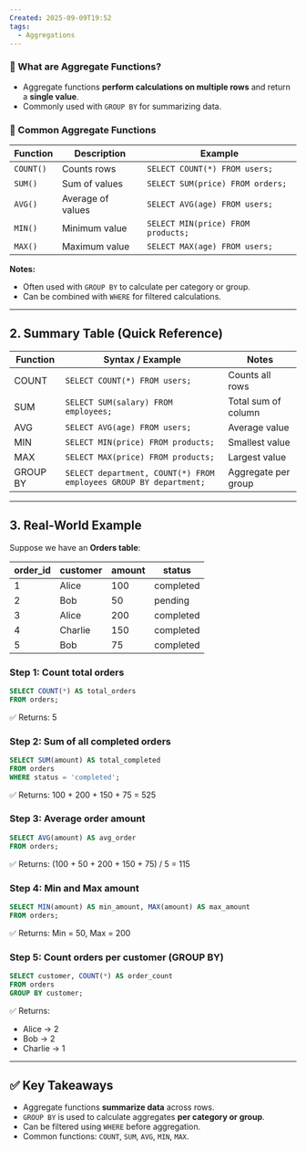 ```yaml
---
Created: 2025-09-09T19:52
tags:
  - Aggregations
---
```

### 🔹 What are Aggregate Functions?

- Aggregate functions **perform calculations on multiple rows** and return a **single value**.
- Commonly used with `GROUP BY` for summarizing data.

### 🔹 Common Aggregate Functions

|Function|Description|Example|
|---|---|---|
|`COUNT()`|Counts rows|`SELECT COUNT(*) FROM users;`|
|`SUM()`|Sum of values|`SELECT SUM(price) FROM orders;`|
|`AVG()`|Average of values|`SELECT AVG(age) FROM users;`|
|`MIN()`|Minimum value|`SELECT MIN(price) FROM products;`|
|`MAX()`|Maximum value|`SELECT MAX(age) FROM users;`|

**Notes:**

- Often used with `GROUP BY` to calculate per category or group.
- Can be combined with `WHERE` for filtered calculations.

---

## 2. Summary Table (Quick Reference)

|Function|Syntax / Example|Notes|
|---|---|---|
|COUNT|`SELECT COUNT(*) FROM users;`|Counts all rows|
|SUM|`SELECT SUM(salary) FROM employees;`|Total sum of column|
|AVG|`SELECT AVG(age) FROM users;`|Average value|
|MIN|`SELECT MIN(price) FROM products;`|Smallest value|
|MAX|`SELECT MAX(price) FROM products;`|Largest value|
|GROUP BY|`SELECT department, COUNT(*) FROM employees GROUP BY department;`|Aggregate per group|

---

## 3. Real-World Example

Suppose we have an **Orders table**:

|order_id|customer|amount|status|
|---|---|---|---|
|1|Alice|100|completed|
|2|Bob|50|pending|
|3|Alice|200|completed|
|4|Charlie|150|completed|
|5|Bob|75|completed|

### Step 1: Count total orders

```SQL
SELECT COUNT(*) AS total_orders
FROM orders;

```

✅ Returns: 5

### Step 2: Sum of all completed orders

```SQL
SELECT SUM(amount) AS total_completed
FROM orders
WHERE status = 'completed';

```

✅ Returns: 100 + 200 + 150 + 75 = 525

### Step 3: Average order amount

```SQL
SELECT AVG(amount) AS avg_order
FROM orders;

```

✅ Returns: (100 + 50 + 200 + 150 + 75) / 5 = 115

### Step 4: Min and Max amount

```SQL
SELECT MIN(amount) AS min_amount, MAX(amount) AS max_amount
FROM orders;

```

✅ Returns: Min = 50, Max = 200

### Step 5: Count orders per customer (GROUP BY)

```SQL
SELECT customer, COUNT(*) AS order_count
FROM orders
GROUP BY customer;

```

✅ Returns:

- Alice → 2
- Bob → 2
- Charlie → 1

---

## ✅ Key Takeaways

- Aggregate functions **summarize data** across rows.
- `GROUP BY` is used to calculate aggregates **per category or group**.
- Can be filtered using `WHERE` before aggregation.
- Common functions: `COUNT`, `SUM`, `AVG`, `MIN`, `MAX`.